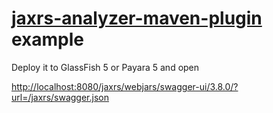 # [jaxrs-analyzer-maven-plugin](https://github.com/sdaschner/jaxrs-analyzer-maven-plugin) example

Deploy it to GlassFish 5 or Payara 5 and open 

[http://localhost:8080/jaxrs/webjars/swagger-ui/3.8.0/?url=/jaxrs/swagger.json](http://localhost:8080/jaxrs/webjars/swagger-ui/3.8.0/?url=/jaxrs/swagger.json) 
